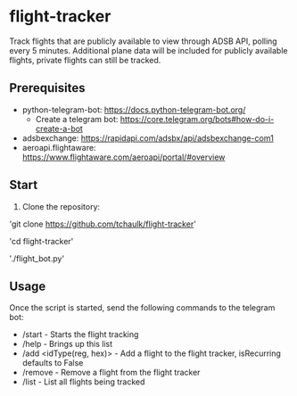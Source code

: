 # flight-tracker
Track flights that are publicly available to view through ADSB API, polling every 5 minutes. 
Additional plane data will be included for publicly available flights, private flights can still be tracked.

## Prerequisites
- python-telegram-bot: https://docs.python-telegram-bot.org/
    - Create a telegram bot: https://core.telegram.org/bots#how-do-i-create-a-bot
- adsbexchange: https://rapidapi.com/adsbx/api/adsbexchange-com1
- aeroapi.flightaware: https://www.flightaware.com/aeroapi/portal/#overview


## Start
1. Clone the repository:

'git clone https://github.com/tchaulk/flight-tracker'

'cd flight-tracker'

'./flight_bot.py'

## Usage

Once the script is started, send the following commands to the telegram bot:

- /start - Starts the flight tracking
- /help - Brings up this list
- /add <id> <idType(reg, hex)> <recurring>- Add a flight to the flight tracker, isRecurring defaults to False
- /remove - Remove a flight from the flight tracker
- /list - List all flights being tracked



